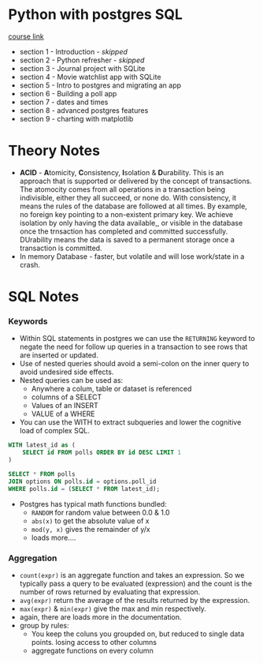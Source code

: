 # Python with postgres SQL


[course link](https://www.udemy.com/course/complete-python-postgresql-database-course)

- section 1 - Introduction - _skipped_
- section 2 - Python refresher - _skipped_
- section 3 - Journal project with SQLite
- section 4 - Movie watchlist app with SQLite
- section 5 - Intro to postgres and migrating an app
- section 6 - Building a poll app
- section 7 - dates and times
- section 8 - advanced postgres features
- section 9 - charting with matplotlib


# Theory Notes

- **ACID** - **A**tomicity, **C**onsistency, **I**solation & **D**urability. This is an approach that is supported or delivered by the concept of transactions. The atomocity comes from all operations in a transaction being indivisible, either they all succeed, or none do. With consistency, it means the rules of the database are followed at all times. By example, no foreign key pointing to a non-existent primary key. We achieve isolation by only having the data available,, or visible in the database once the trnsaction has completed and committed successfully. DUrability means the data is saved to a permanent storage once a transaction is committed.
- In memory Database - faster, but volatile and will lose work/state in a crash.


# SQL Notes

### Keywords
- Within SQL statements in postgres we can use the `RETURNING` keyword to negate the need for follow up queries in a transaction to see rows that are inserted or updated.
- Use of nested queries should avoid a semi-colon on the inner query to avoid undesired side effects.
- Nested queries can be used as:
    - Anywhere a colum, table or dataset is referenced
    - columns of a SELECT
    - Values of an INSERT
    - VALUE of a WHERE
- You can use the WITH to extract subqueries and lower the cognitive load of complex SQL.
```SQL
WITH latest_id as (
    SELECT id FROM polls ORDER BY id DESC LIMIT 1
)

SELECT * FROM polls
JOIN options ON polls.id = options.poll_id
WHERE polls.id = (SELECT * FROM latest_id);
```
- Postgres has typical math functions bundled:
    - `RANDOM` for random value between 0.0 & 1.0
    - `abs(x)` to get the absolute value of x
    - `mod(y, x)` gives the remainder of y/x
    - loads more....


### Aggregation
- `count(expr)` is an aggregate function and takes an expression. So we typically pass a query to be evaluated (expression) and the count is the number of rows returned by evaluating that expression.
- `avg(expr)` return the average of the results returned by the expression.
- `max(expr)` & `min(expr)` give the max and min respectively.
- again, there are loads more in the documentation.
- group by rules:
    - You keep the coluns you groupded on, but reduced to single data points. losing access to other columns
    - aggregate functions on every column
